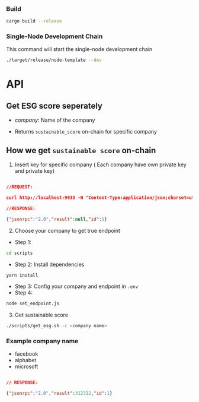 
### Build


```sh
cargo build --release
```



### Single-Node Development Chain

This command will start the single-node development chain

```bash
./target/release/node-template --dev
```

# API

## Get ESG score seperately


- *company*: Name of the company

- Returns `sustainable_score` on-chain for specific company

## How we get `sustainable score` on-chain 

1. Insert key for specific company ( Each company have own private key and private key)

```json

//REQUEST:

curl http://localhost:9933 -H "Content-Type:application/json;charset=utf-8" -d   '{ "jsonrpc":"2.0", "id":1, "method":"author_insertKey", "params": ["esg!","//Alice","0xd43593c715fdd31c61141abd04a99fd6822c8558854ccde39a5684e7a56da27d"] }'

//RESPONSE:

{"jsonrpc":"2.0","result":null,"id":1}
```

2. Choose your company to get true endpoint
- Step 1:
```bash
cd scripts
```
- Step 2: Install dependencies

```bash
yarn install
```

- Step 3: Config your company and endpoint in `.env`
- Step 4:

```bash
node set_endpoint.js
```





3. Get sustainable score
```bash
./scripts/get_esg.sh -c <company name>
```
### Example company name
- facebook
- alphabet
- microsoft

```json

// RESPONSE:

{"jsonrpc":"2.0","result":312312,"id":1}

```
